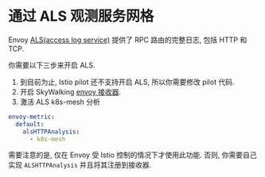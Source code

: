 # 通过 ALS 观测服务网格

Envoy [ALS(access log service)](https://www.envoyproxy.io/docs/envoy/latest/api-v2/service/accesslog/v2/als.proto)
提供了 RPC 路由的完整日志, 包括 HTTP 和 TCP.

你需要以下三步来开启 ALS.

1. 到目前为止, Istio pilot 还不支持开启 ALS, 所以你需要修改 pilot 代码.
1. 开启 SkyWalking [envoy 接收器](../backend/backend-receivers.md).
1. 激活 ALS k8s-mesh 分析

```yaml
envoy-metric:
  default:
    alsHTTPAnalysis:
      - k8s-mesh
```

需要注意的是, 仅在 Envoy 受 Istio 控制的情况下才使用此功能.
否则, 你需要自己实现 `ALSHTTPAnalysis` 并且将其注册到接收器.
